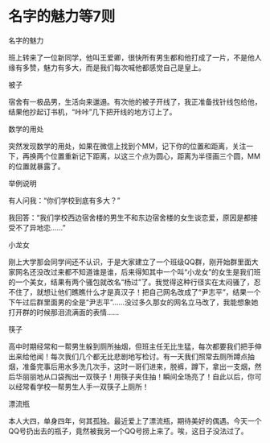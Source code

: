 # 名字的魅力等7则

名字的魅力

班上转来了一位新同学，他叫王爱卿，很快所有男生都和他打成了一片，不是他人缘有多赞，魅力有多大，而是我们每次喊他都感觉自己是皇上。

被子

宿舍有一极品男，生活向来邋遢。有次他的被子开线了，我正准备找针线包给他，结果他抄起订书机，“咔咔”几下把开线的地方订上了。

数学的用处

突然发现数学的用处，如果在微信上找到个MM，记下你的位置和距离，关注一下，再换两个位置重新记下距离，以这三个点为圆心，距离为半径画三个圆，MM的位置就暴露了。

举例说明

有人问我：“你们学校到底有多大？”

我回答：“我们学校西边宿舍楼的男生不和东边宿舍楼的女生谈恋爱，原因是都接受不了异地恋……”

小龙女

刚上大学那会同学间还不认识，于是大家建立了一个班级QQ群，刚开始群里面大家网名还没改过来都不知道谁是谁，后来得知其中一个叫“小龙女”的女生是我们班的一个美女，结果有两个骚包就改名“杨过”了。我觉得这种行径实在太闷骚了，忍不住了，就想让他们瞧瞧什么才是真汉子！把自己网名改成了“尹志平”，结果一个下午过后群里面男的全是“尹志平”……没过多久那女的网名立马改了，我能想象她打开群的时候那泪流满面的表情……

筷子

高中时期经常和一帮男生躲到厕所抽烟，但班主任无比生猛，每次都要我们把手伸出来给他闻！每次我们几个都无比悲剧地写检讨。有一天我们照常去厕所蹲点抽烟，准备完事后用水多洗几次手，这时一哥们进来，脱裤，蹲下，拿出一支烟，然后华丽丽地从口袋掏出一双筷子！用筷子夹住抽！瞬间全场亮了！自此以后，你可以经常看学校一帮男生人手一双筷子上厕所！

漂流瓶

本人大四，单身四年，何其孤独。最近爱上了漂流瓶，期待美好的偶遇。今天一个QQ号扔出去的瓶子，竟然被我另一个QQ号捞上来了。唉，这日子没法过了。